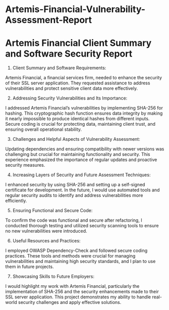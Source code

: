 # Artemis-Financial-Vulnerability-Assessment-Report

# Artemis Financial Client Summary and Software Security Report

1. Client Summary and Software Requirements:

Artemis Financial, a financial services firm, needed to enhance the security of their SSL server application. 
They requested assistance to address vulnerabilities and protect sensitive client data more effectively.

2. Addressing Security Vulnerabilities and Its Importance:

I addressed Artemis Financial’s vulnerabilities by implementing SHA-256 for hashing. This cryptographic hash 
function ensures data integrity by making it nearly impossible to produce identical hashes from different inputs. 
Secure coding is crucial for protecting data, maintaining client trust, and ensuring overall operational stability.

3. Challenges and Helpful Aspects of Vulnerability Assessment:

Updating dependencies and ensuring compatibility with newer versions was challenging but crucial for maintaining 
functionality and security. This experience emphasized the importance of regular updates and proactive security measures.

4. Increasing Layers of Security and Future Assessment Techniques:

I enhanced security by using SHA-256 and setting up a self-signed certificate for development. In the future, 
I would use automated tools and regular security audits to identify and address vulnerabilities more efficiently.

5. Ensuring Functional and Secure Code:

To confirm the code was functional and secure after refactoring, I conducted thorough testing and utilized security 
scanning tools to ensure no new vulnerabilities were introduced.

6. Useful Resources and Practices:

I employed OWASP Dependency-Check and followed secure coding practices. These tools and methods were crucial for
managing vulnerabilities and maintaining high security standards, and I plan to use them in future projects.

7. Showcasing Skills to Future Employers:

I would highlight my work with Artemis Financial, particularly the implementation of SHA-256 and the security 
enhancements made to their SSL server application. This project demonstrates my ability to handle real-world security 
challenges and apply effective solutions.
